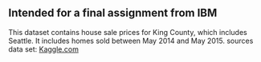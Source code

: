 <title>Simple Regression Model</title>
<h2>Intended for a final assignment from IBM</h2>
<p1>This dataset contains house sale prices for King County, which includes Seattle. It includes homes sold between May 2014 and May 2015. sources data set: <a href="https://www.kaggle.com/datasets/harlfoxem/housesalesprediction">Kaggle.com</a></p1>
